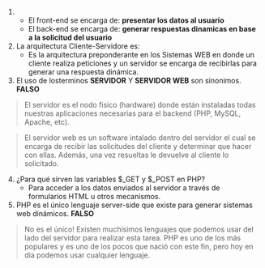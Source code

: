 1.
    - El front-end se encarga de: **presentar los datos al usuario**
    - El back-end se encarga de: **generar respuestas dinamicas en base a la solicitud del usuario**
2. La arquitectura Cliente-Servidore es:
    - Es la arquitectura preponderante en los Sistemas WEB en donde un cliente realiza peticiones y un servidor se encarga de recibirlas para generar una respuesta dinámica.
3. El uso de losterminos **SERVIDOR** Y **SERVIDOR WEB** son sinonimos. **FALSO**
> El servidor es el nodo fisico (hardware) donde están instaladas todas nuestras aplicaciones necesarias para el backend (PHP, MySQL, Apache, etc).

>El servidor web es un software intalado dentro del servidor el cual se encarga de recibir las solicitudes del cliente y determinar que hacer con ellas. Además, una vez resueltas le devuelve al cliente lo solicitado.

4. ¿Para qué sirven las variables $_GET y $_POST en PHP?
    - Para acceder a los datos enviados al servidor a través de formularios HTML u otros mecanismos.
5. PHP es el único lenguaje server-side que existe para generar sistemas web dinámicos. **FALSO**
>No es el único! Existen muchísimos lenguajes que podemos usar del lado del servidor para realizar esta tarea. PHP es uno de los más populares y es uno de los pocos que nació con este fin, pero hoy en día podemos usar cualquier lenguaje.